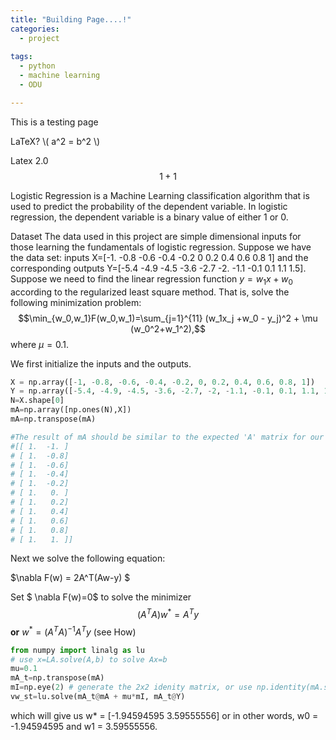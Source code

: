 ```yaml
---
title: "Building Page....!"
categories:
  - project
  
tags:
  - python
  - machine learning 
  - ODU

---
```


<script type="text/javascript"
        src="https://cdnjs.cloudflare.com/ajax/libs/mathjax/2.7.0/MathJax.js?config=TeX-AMS_CHTML">
</script>

<script type="text/x-mathjax-config">
MathJax.Hub.Config({
tex2jax: {
inlineMath: [['$','$'], ['\\(','\\)']],
processEscapes: true},
jax: ["input/TeX","input/MathML","input/AsciiMath","output/CommonHTML"],
extensions: ["tex2jax.js","mml2jax.js","asciimath2jax.js","MathMenu.js","MathZoom.js","AssistiveMML.js", "[Contrib]/a11y/accessibility-menu.js"],
TeX: {
extensions: ["AMSmath.js","AMSsymbols.js","noErrors.js","noUndefined.js"],
equationNumbers: {
autoNumber: "AMS"
}
}
});
</script>


This is a testing page

LaTeX? 
\\( a^2 = b^2 \\)



Latex 2.0
$$ \begin{equation} \label{label} 1+1 \end{equation} $$

Logistic Regression is a Machine Learning classification algorithm that is used to predict the probability of the dependent variable. In logistic regression, the dependent variable is a binary value of either 1 or 0. 

Dataset
The data used in this project are simple dimensional inputs for those learning the fundamentals of logistic regression. Suppose we have the data set: inputs X=[-1. -0.8 -0.6 -0.4 -0.2  0 0.2  0.4  0.6  0.8  1] and the corresponding outputs Y=[-5.4 -4.9 -4.5 -3.6 -2.7 -2.  -1.1 -0.1  0.1  1.1  1.5]. Suppose we need to find the linear regression function $y=w_1x+w_0$ according to the regularized least square method. That is, solve the following minimization problem: 
<br>
$$\min_{w_0,w_1}F(w_0,w_1)=\sum_{j=1}^{11} (w_1x_j +w_0 - y_j)^2 + \mu (w_0^2+w_1^2),$$
where $\mu=0.1$.
<br>

We first initialize the inputs and the outputs. 
``` python
X = np.array([-1, -0.8, -0.6, -0.4, -0.2, 0, 0.2, 0.4, 0.6, 0.8, 1])
Y = np.array([-5.4, -4.9, -4.5, -3.6, -2.7, -2, -1.1, -0.1, 0.1, 1.1, 1.5])
N=X.shape[0]
mA=np.array([np.ones(N),X])
mA=np.transpose(mA)

#The result of mA should be similar to the expected 'A' matrix for our formula:
#[[ 1.  -1. ]
# [ 1.  -0.8]
# [ 1.  -0.6]
# [ 1.  -0.4]
# [ 1.  -0.2]
# [ 1.   0. ]
# [ 1.   0.2]
# [ 1.   0.4]
# [ 1.   0.6]
# [ 1.   0.8]
# [ 1.   1. ]]
```
Next we solve the following equation:
 
$\nabla F(w) = 2A^T(Aw-y) $

Set $ \nabla F(w)=0$ to solve the minimizer $$ (A^T A )w^*=A^T y $$  **or**  $w^* = (A^T A)^{-1}A^T y$ (see How)

``` python
from numpy import linalg as lu
# use x=LA.solve(A,b) to solve Ax=b
mu=0.1
mA_t=np.transpose(mA)
mI=np.eye(2) # generate the 2x2 idenity matrix, or use np.identity(mA.shape[1])
vw_st=lu.solve(mA_t@mA + mu*mI, mA_t@Y)
```

which will give us w* = [-1.94594595  3.59555556] or in other words, w0 = -1.94594595 and w1 = 3.59555556.



